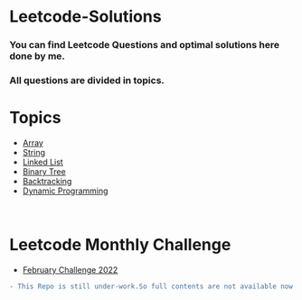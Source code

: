 # Leetcode-Solutions

<h3>You can find Leetcode Questions and optimal solutions here done by me.</h2>
<h3> All questions are divided in topics. </h3>

<h1>Topics</h1>

- [Array](Topics/array.md)
- [String](Topics/string.md)
- [Linked List](Topics/ll.md)
- [Binary Tree](Topics/binaryTree.md)
- [Backtracking](Topics/backtracking.md)
- [Dynamic Programming](Topics/dp.md)

<br>

<h1>Leetcode Monthly Challenge</h1>

- [February Challenge 2022](Challenges/feb22.md)

```diff
- This Repo is still under-work.So full contents are not available now
```
